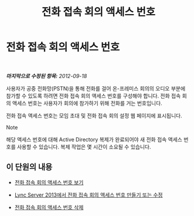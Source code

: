 ﻿---
title: 전화 접속 회의 액세스 번호
TOCTitle: 전화 접속 회의 액세스 번호
ms:assetid: 28def7d3-d584-4ae4-bb2a-918cb0b96c37
ms:mtpsurl: https://technet.microsoft.com/ko-kr/library/JJ688002(v=OCS.15)
ms:contentKeyID: 49885696
ms.date: 08/10/2015
mtps_version: v=OCS.15
ms.translationtype: HT
---

# 전화 접속 회의 액세스 번호

 

_**마지막으로 수정된 항목:** 2012-09-18_

사용자가 공중 전화망(PSTN)을 통해 전화를 걸어 온-프레미스 회의의 오디오 부분에 참가할 수 있도록 하려면 전화 접속 회의 액세스 번호를 구성해야 합니다. 전화 접속 회의 액세스 번호는 사용자가 회의에 참가하기 위해 전화를 거는 번호입니다.

전화 접속 액세스 번호는 모임 초대 및 전화 접속 회의 설정 웹 페이지에 표시됩니다.


> [!NOTE]
> 해당 액세스 번호에 대해 Active Directory 복제가 완료되어야 새 전화 접속 액세스 번호를 사용할 수 있습니다. 복제 작업은 몇 시간이 소요될 수 있습니다.



## 이 단원의 내용

  - [전화 접속 회의 액세스 번호 보기](lync-server-2013-view-dial-in-conferencing-access-numbers.md)

  - [Lync Server 2013에서 전화 접속 회의 액세스 번호 만들기 또는 수정](lync-server-2013-create-or-modify-a-dial-in-conferencing-access-number.md)

  - [전화 접속 회의 액세스 번호 삭제](lync-server-2013-delete-a-dial-in-conferencing-access-number.md)

